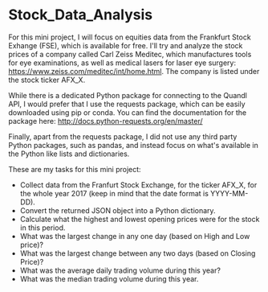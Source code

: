 # Stock_Data_Analysis

For this mini project, I will focus on equities data from the Frankfurt Stock Exhange (FSE), which is available for free. I'll try and analyze the stock prices of a company called Carl Zeiss Meditec, which manufactures tools for eye examinations, as well as medical lasers for laser eye surgery: https://www.zeiss.com/meditec/int/home.html. The company is listed under the stock ticker AFX_X.


While there is a dedicated Python package for connecting to the Quandl API, I would prefer that I use the requests package, which can be easily downloaded using pip or conda. You can find the documentation for the package here: http://docs.python-requests.org/en/master/

Finally, apart from the requests package, I did not use any third party Python packages, such as pandas, and instead focus on what's available in the Python like lists and dictionaries.

These are my tasks for this mini project:

* Collect data from the Franfurt Stock Exchange, for the ticker AFX_X, for the whole year 2017 (keep in mind that the date format is YYYY-MM-DD).
* Convert the returned JSON object into a Python dictionary.
* Calculate what the highest and lowest opening prices were for the stock in this period.
* What was the largest change in any one day (based on High and Low price)?
* What was the largest change between any two days (based on Closing Price)?
* What was the average daily trading volume during this year?
* What was the median trading volume during this year. 
